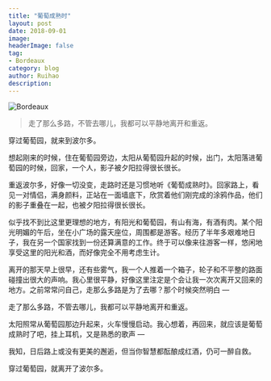 ```yaml
---
title: "葡萄成熟时"
layout: post
date: 2018-09-01
image: 
headerImage: false
tag:
- Bordeaux
category: blog
author: Ruihao
description: 
---
```


![Bordeaux](https://github.com/ruihqiu/ruihqiu.github.io/blob/master/assets/images/Bordeaux.jpg?raw=true)

<div class="breaker"></div>

> 走了那么多路，不管去哪儿，我都可以平静地离开和重返。

<div class="breaker"></div>

穿过葡萄园，就来到波尔多。

想起刚来的时候，住在葡萄园旁边，太阳从葡萄园升起的时候，出门，太阳落进葡萄园的时候，回家，一个人，影子被夕阳拉得很长很长。

重返波尔多，好像一切没变，走路时还是习惯地听《葡萄成熟时》。回家路上，看见一对情侣，满身颜料，正站在一面墙底下，欣赏着他们刚完成的涂鸦作品，他们的影子重叠在一起，也被夕阳拉得很长很长。

似乎找不到比这里更理想的地方，有阳光和葡萄园，有山有海，有酒有肉。某个阳光明媚的午后，坐在小广场的露天座位，周围都是游客。经历了半年多艰难地日子，我在另一个国家找到一份还算满意的工作。终于可以像来往游客一样，悠闲地享受这里的阳光和酒，而好像完全不用考虑生计。

离开的那天早上很早，还有些雾气，我一个人推着一个箱子，轮子和不平整的路面碰撞出很大的声响。我心里很平静，好像这里注定是个会让我一次次离开又回来的地方。之前常常问自己，走那么多路是为了去哪？那个时候突然明白 —

走了那么多路，不管去哪儿，我都可以平静地离开和重返。

太阳照常从葡萄园那边升起来，火车慢慢启动。我心想着，再回来，就应该是葡萄成熟时了吧，挂上耳机，又是熟悉的歌声 —

我知，日后路上或没有更美的邂逅，但当你智慧都酝酿成红酒，仍可一醉自救。

穿过葡萄园，就离开了波尔多。

<div class="breaker"></div>
